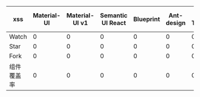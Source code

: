 xss | Material-UI | Material-UI v1 | Semantic UI React | Blueprint | Ant-design | React Toolbox | Office UI Fabric | grommet
--- | --- | --- | --- | --- | --- | --- | --- | ---
Watch | 0 | 0 | 0 | 0 | 0 | 0 | 0 | 0
Star | 0 | 0 | 0 | 0 | 0 | 0 | 0 | 0
Fork | 0 | 0 | 0 | 0 | 0 | 0 | 0 | 0 
组件覆盖率 | 0 | 0 | 0 | 0 | 0 | 0 | 0 | 0
